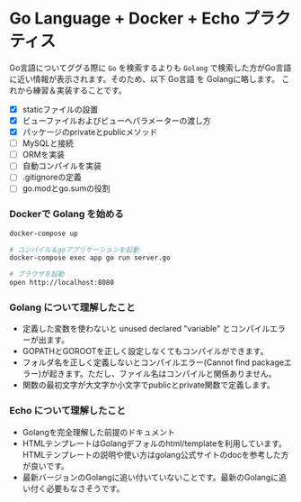 # Go Language + Docker + Echo プラクティス

Go言語についてググる際に `Go` を検索するよりも `Golang` で検索した方がGo言語に近い情報が表示されます。そのため、以下 Go言語 を Golangに略します。
これから練習＆実装することです。

- [x] staticファイルの設置
- [x] ビューファイルおよびビューへパラメーターの渡し方
- [x] パッケージのprivateとpublicメソッド
- [ ] MySQLと接続
- [ ] ORMを実装
- [ ] 自動コンパイルを実装
- [ ] .gitignoreの定義
- [ ] go.modとgo.sumの役割

### Dockerで Golang を始める

```bash
docker-compose up

# コンパイル＆goアプリケーションを起動
docker-compose exec app go run server.go

# ブラウザを起動
open http://localhost:8080
```

### Golang について理解したこと

* 定義した変数を使わないと unused declared "variable" とコンパイルエラーが出ます。
* GOPATHとGOROOTを正しく設定しなくてもコンパイルができます。
* フォルダ名を正しく定義しないとコンパイルエラー(Cannot find packageエラー)が起きます。ただし、ファイル名はコンパイルと関係ありません。
* 関数の最初文字が大文字か小文字でpublicとprivate関数で定義します。

### Echo について理解したこと

* Golangを完全理解した前提のドキュメント
* HTMLテンプレートはGolangデフォルのhtml/templateを利用しています。HTMLテンプレートの説明や使い方はgolang公式サイトのdocを参考した方が良いです。
* 最新バージョンのGolangに追い付いていないことです。最新のGolangに追い付く必要もなさそうです。


